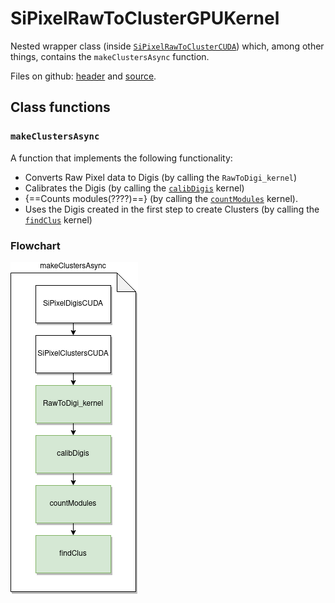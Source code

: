# SiPixelRawToClusterGPUKernel

Nested wrapper class (inside [`SiPixelRawToClusterCUDA`](SiPixelRawToClusterCUDA-overview.md))
which, among other things, contains the `makeClustersAsync` function.

Files on github: [header](https://github.com/cms-sw/cmssw/blob/master/RecoLocalTracker/SiPixelClusterizer/plugins/SiPixelRawToClusterGPUKernel.h) and [source](https://github.com/cms-sw/cmssw/blob/master/RecoLocalTracker/SiPixelClusterizer/plugins/SiPixelRawToClusterGPUKernel.cu).

## Class functions

### `makeClustersAsync`

A function that implements the following functionality:

- Converts Raw Pixel data to Digis (by calling the `RawToDigi_kernel`)
- Calibrates the Digis (by calling the [`calibDigis`](calibDigis.md) kernel)
- {==Counts modules(????)==} (by calling the 
[`countModules`](gpuClustering-countModules.md) kernel).
- Uses the Digis created in the first step to create Clusters (by calling
the [`findClus`](gpuClustering-findClus.md) kernel)

### Flowchart

![makeClustersAsync flowchart](img/makeClustersAsync.png)
